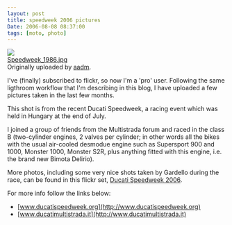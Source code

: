 ```yaml
---
layout: post
title: speedweek 2006 pictures
Date: 2006-08-08 08:37:00
tags: [moto, photo]
---
```

 

[![](http://static.flickr.com/86/209559792_7dd4dcc3cc_m.jpg)](http://www.flickr.com/photos/aadm/209559792/)  
[Speedweek_1986.jpg](http://www.flickr.com/photos/aadm/209559792/)  
Originally uploaded by [aadm](http://www.flickr.com/people/aadm/).  
  
I've (finally) subscribed to flickr, so now I'm a 'pro' user. Following the same ligthroom workflow that I'm describing in this blog, I have uploaded a few pictures taken in the last few months.  
  
This shot is from the recent Ducati Speedweek, a racing event which was held in Hungary at the end of July.  

I joined a group of friends from the Multistrada forum and raced in the class B (two-cylinder engines, 2 valves per cylinder; in other words all the bikes with the usual air-cooled desmodue engine such as Supersport 900 and 1000, Monster 1000, Monster S2R, plus anything fitted with this engine, i.e. the brand new Bimota Delirio).  
  
More photos, including some very nice shots taken by Gardello during the race, can be found in this flickr set, [Ducati Speedweek 2006](http://flickr.com/photos/aadm/sets/72157594228396265/).
  
For more info follow the links below:
  
* [www.ducatispeedweek.org](http://www.ducatispeedweek.org)  
* [www.ducatimultistrada.it](http://www.ducatimultistrada.it)
